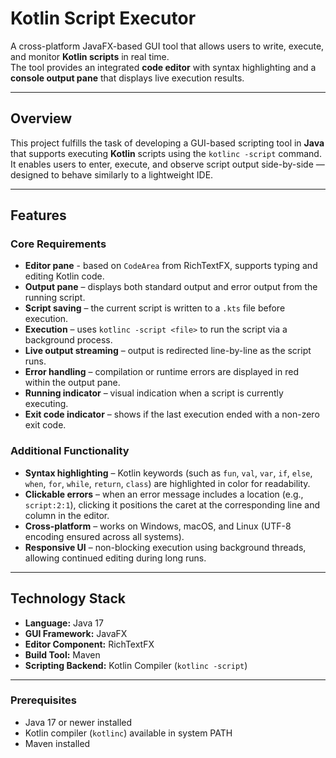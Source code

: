 # Kotlin Script Executor

A cross-platform JavaFX-based GUI tool that allows users to write, execute, and monitor **Kotlin scripts** in real time.  
The tool provides an integrated **code editor** with syntax highlighting and a **console output pane** that displays live execution results.

---

## Overview

This project fulfills the task of developing a GUI-based scripting tool in **Java** that supports executing **Kotlin** scripts using the `kotlinc -script` command.  
It enables users to enter, execute, and observe script output side-by-side — designed to behave similarly to a lightweight IDE.

---

## Features

### Core Requirements
- **Editor pane** - based on `CodeArea` from RichTextFX, supports typing and editing Kotlin code.
- **Output pane** – displays both standard output and error output from the running script.
- **Script saving** – the current script is written to a `.kts` file before execution.
- **Execution** – uses `kotlinc -script <file>` to run the script via a background process.
- **Live output streaming** – output is redirected line-by-line as the script runs.
- **Error handling** – compilation or runtime errors are displayed in red within the output pane.
- **Running indicator** – visual indication when a script is currently executing.
- **Exit code indicator** – shows if the last execution ended with a non-zero exit code.

### Additional Functionality
- **Syntax highlighting** – Kotlin keywords (such as `fun`, `val`, `var`, `if`, `else`, `when`, `for`, `while`, `return`, `class`) are highlighted in color for readability.
- **Clickable errors** – when an error message includes a location (e.g., `script:2:1`), clicking it positions the caret at the corresponding line and column in the editor.
- **Cross-platform** – works on Windows, macOS, and Linux (UTF-8 encoding ensured across all systems).
- **Responsive UI** – non-blocking execution using background threads, allowing continued editing during long runs.

---

## Technology Stack

- **Language:** Java 17  
- **GUI Framework:** JavaFX  
- **Editor Component:** RichTextFX  
- **Build Tool:** Maven  
- **Scripting Backend:** Kotlin Compiler (`kotlinc -script`)

---

### Prerequisites
- Java 17 or newer installed  
- Kotlin compiler (`kotlinc`) available in system PATH  
- Maven installed  
